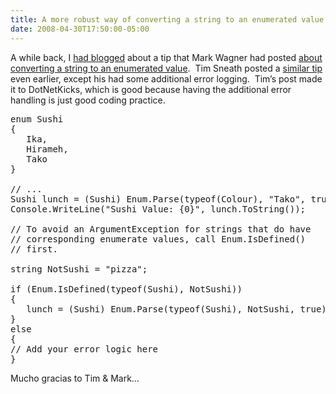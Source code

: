 ```yaml
---
title: A more robust way of converting a string to an enumerated value (enum)
date: 2008-04-30T17:50:00-05:00
---
```

A while back, I [had blogged](http://anotherlab.rajapet.net/2005/04/convert-string-to-enumerated-enum.html) about a tip that Mark Wagner had posted [about converting a string to an enumerated value](http://blogs.crsw.com/mark/archive/2005/04/07/832.aspx).  Tim Sneath posted a [similar tip](http://blogs.msdn.com/tims/archive/2004/04/02/106310.aspx "How do you convert a string into an enum?") even earlier, except his had some additional error logging.  Tim&#8217;s post made it to DotNetKicks, which is good because having the additional error handling is just good coding practice.  

<div>
  <pre><span>enum</span> Sushi<br />{<br />   Ika,<br />   Hirameh,<br />   Tako<br />} <br /><br /><span>// ...</span><br />Sushi lunch = (Sushi) Enum.Parse(<span>typeof</span>(Colour), <span>"Tako"</span>, <span>true</span>);<br />Console.WriteLine(<span>"Sushi Value: {0}"</span>, lunch.ToString());<br /><br /><span>// To avoid an ArgumentException for strings that do have</span><br /><span>// corresponding enumerate values, call Enum.IsDefined() </span><br /><span>// first.</span><br /><br /><span>string</span> NotSushi = <span>"pizza"</span>;<br /><br /><span>if</span> (Enum.IsDefined(<span>typeof</span>(Sushi), NotSushi))<br />{<br />   lunch = (Sushi) Enum.Parse(<span>typeof</span>(Sushi), NotSushi, <span>true</span>);<br />}   <br /><span>else</span><br />{<br /><span>// Add your error logic here</span><br />}</pre>
</div>



Mucho gracias to Tim & Mark&#8230;
